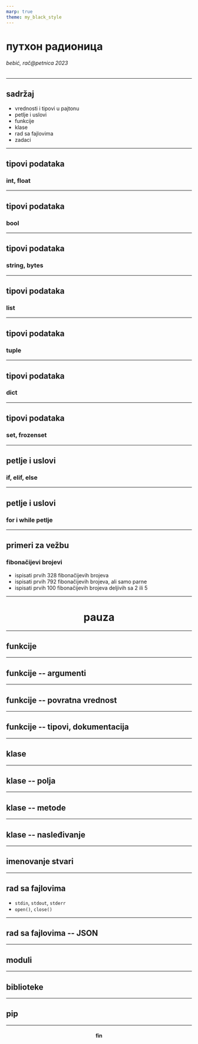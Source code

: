 ```yaml
---
marp: true
theme: my_black_style
---
```


# путхон радионица 
###### bebić, rač@petnica 2023

---

<!--
footer: python radionica / bebić / rač@petnica 2023
paginate: true
-->

## sadržaj

- vrednosti i tipovi u pajtonu
- petlje i uslovi
- funkcije
- klase
- rad sa fajlovima
- zadaci

---

## tipovi podataka 
### int, float

---

## tipovi podataka 
### bool

---

## tipovi podataka 
### string, bytes

---

## tipovi podataka 
### list

---

## tipovi podataka 
### tuple

---

## tipovi podataka 
### dict

---

## tipovi podataka 
### set, frozenset

---

## petlje i uslovi
### if, elif, else


---

## petlje i uslovi
### for i while petlje

---

## primeri za vežbu
### fibonačijevi brojevi

- ispisati prvih 328 fibonačijevih brojeva
- ispisati prvih 792 fibonačijevih brojeva, ali samo parne
- ispisati prvih 100 fibonačijevih brojeva deljivih sa 2 ili 5

---

# <center> pauza </center>

---

## funkcije

---

## funkcije -- argumenti

---

## funkcije -- povratna vrednost

---

## funkcije -- tipovi, dokumentacija

---

## klase

---

## klase -- polja

---

## klase -- metode

---

## klase -- nasleđivanje

---

## imenovanje stvari

---

## rad sa fajlovima

- `stdin`, `stdout`, `stderr`
- `open()`, `close()`

---

## rad sa fajlovima -- JSON

---

## moduli

---

## biblioteke

---

## pip

---

#### <center> fin </center>